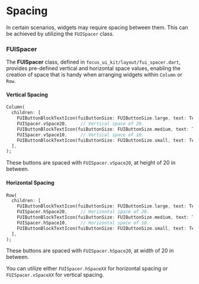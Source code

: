# Spacing

In certain scenarios, widgets may require spacing between them. This can be achieved by utilizing the `FUISpacer` class.

### FUISpacer

The **FUISpacer** class, defined in `focus_ui_kit/layout/fui_spacer.dart`, provides pre-defined vertical and horizontal space values, enabling the creation of space that is handy when arranging widgets within `Column` or `Row`.

#### Vertical Spacing

```dart
Column(
  children: [
    FUIButtonBlockTextIcon(fuiButtonSize: FUIButtonSize.large, text: Text('Large Button'), onPressed: () {}),
    FUISpacer.vSpace20,     // Vertical space of 20.
    FUIButtonBlockTextIcon(fuiButtonSize: FUIButtonSize.medium, text: Text('Medium Button'), onPressed: () {}),
    FUISpacer.vSpace10,     // Vertical space of 10.
    FUIButtonBlockTextIcon(fuiButtonSize: FUIButtonSize.small, text: Text('Small Button'), onPressed: () {}),
  ],
);
```

These buttons are spaced with `FUISpacer.vSpace20`, at height of 20 in between.

#### Horizontal Spacing

```dart
Row(
  children: [
    FUIButtonBlockTextIcon(fuiButtonSize: FUIButtonSize.large, text: Text('Large Button'), onPressed: () {}),
    FUISpacer.hSpace20,     // Horizontal space of 20.
    FUIButtonBlockTextIcon(fuiButtonSize: FUIButtonSize.medium, text: Text('Medium Button'), onPressed: () {}),
    FUISpacer.hSpace10,     // Horizontal space of 10.
    FUIButtonBlockTextIcon(fuiButtonSize: FUIButtonSize.small, text: Text('Small Button'), onPressed: () {}),
  ],
);
```

These buttons are spaced with `FUISpacer.hSpace20`, at width of 20 in between.

You can utilize either `FUISpacer.hSpaceXX` for horizontal spacing or `FUISpacer.vSpaceXX` for vertical spacing.
